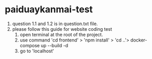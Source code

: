 # paiduaykanmai-test

1. question 1.1 and 1.2 is in question.txt file.
2. please follow this guide for website coding test
    1. open terminal at the root of the project.
    2. use command 'cd frontend' > 'npm install' > 'cd ..'> docker-compose up --build -d
    3. go to 'localhost'